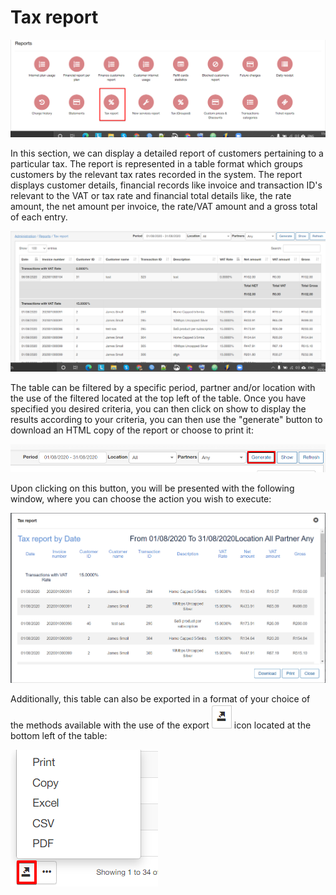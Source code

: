 Tax report
=============

![Tax report](1.png)

In this section, we can display a detailed report of customers pertaining to a particular tax. The report is represented in a table format which groups customers by the relevant tax rates recorded in the system. The report displays customer details, financial records like invoice and transaction ID's relevant to the VAT or tax rate and financial total details like, the rate amount, the net amount per invoice, the rate/VAT amount and a gross total of each entry.

![Tax report](2.png)

The table can be filtered by a specific period, partner and/or location with the use of the filtered located at the top left of the table. Once you have specified you desired criteria, you can then click on show to display the results according to your criteria, you can then use the "generate" button to download an HTML copy of the report or choose to print it:

![generate](3.png)

Upon clicking on this button, you will be presented with the following window, where you can choose the action you wish to execute:

![generate](4.png)

Additionally, this table can also be exported in a format of your choice of the methods available with the use of the export ![export](export.png) icon located at the bottom left of the table:

![export](export1.png)
